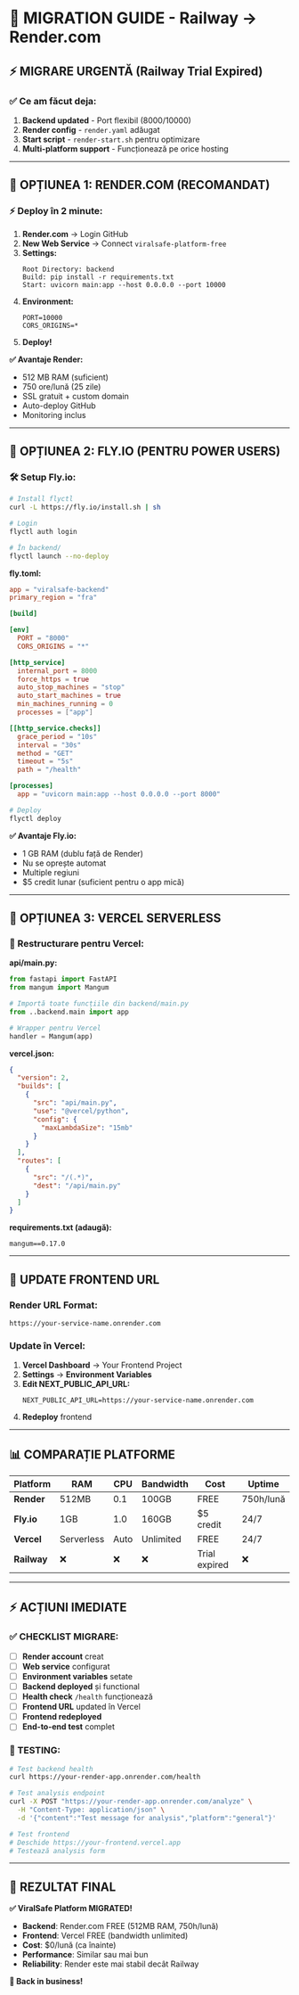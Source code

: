 # 🚨 MIGRATION GUIDE - Railway → Render.com

## ⚡ MIGRARE URGENTĂ (Railway Trial Expired)

### ✅ Ce am făcut deja:
1. **Backend updated** - Port flexibil (8000/10000)
2. **Render config** - `render.yaml` adăugat  
3. **Start script** - `render-start.sh` pentru optimizare
4. **Multi-platform support** - Funcționează pe orice hosting

---

## 🎯 OPȚIUNEA 1: RENDER.COM (RECOMANDAT)

### ⚡ Deploy în 2 minute:

1. **Render.com** → Login GitHub
2. **New Web Service** → Connect `viralsafe-platform-free`
3. **Settings:**
   ```
   Root Directory: backend
   Build: pip install -r requirements.txt
   Start: uvicorn main:app --host 0.0.0.0 --port 10000
   ```
4. **Environment:**
   ```
   PORT=10000
   CORS_ORIGINS=*
   ```
5. **Deploy!**

**✅ Avantaje Render:**
- 512 MB RAM (suficient)
- 750 ore/lună (25 zile)
- SSL gratuit + custom domain
- Auto-deploy GitHub
- Monitoring inclus

---

## 🎯 OPȚIUNEA 2: FLY.IO (PENTRU POWER USERS)

### 🛠️ Setup Fly.io:

```bash
# Install flyctl
curl -L https://fly.io/install.sh | sh

# Login
flyctl auth login

# În backend/
flyctl launch --no-deploy
```

**fly.toml:**
```toml
app = "viralsafe-backend"
primary_region = "fra"

[build]

[env]
  PORT = "8000"
  CORS_ORIGINS = "*"

[http_service]
  internal_port = 8000
  force_https = true
  auto_stop_machines = "stop"
  auto_start_machines = true
  min_machines_running = 0
  processes = ["app"]

[[http_service.checks]]
  grace_period = "10s"
  interval = "30s"
  method = "GET"
  timeout = "5s"
  path = "/health"

[processes]
  app = "uvicorn main:app --host 0.0.0.0 --port 8000"
```

```bash
# Deploy
flyctl deploy
```

**✅ Avantaje Fly.io:**
- 1 GB RAM (dublu față de Render)
- Nu se oprește automat
- Multiple regiuni
- $5 credit lunar (suficient pentru o app mică)

---

## 🎯 OPȚIUNEA 3: VERCEL SERVERLESS

### 🔧 Restructurare pentru Vercel:

**api/main.py:**
```python
from fastapi import FastAPI
from mangum import Mangum

# Importă toate funcțiile din backend/main.py
from ..backend.main import app

# Wrapper pentru Vercel
handler = Mangum(app)
```

**vercel.json:**
```json
{
  "version": 2,
  "builds": [
    {
      "src": "api/main.py",
      "use": "@vercel/python",
      "config": {
        "maxLambdaSize": "15mb"
      }
    }
  ],
  "routes": [
    {
      "src": "/(.*)",
      "dest": "/api/main.py"
    }
  ]
}
```

**requirements.txt (adaugă):**
```
mangum==0.17.0
```

---

## 🔄 UPDATE FRONTEND URL

### Render URL Format:
```
https://your-service-name.onrender.com
```

### Update în Vercel:
1. **Vercel Dashboard** → Your Frontend Project
2. **Settings** → **Environment Variables**
3. **Edit NEXT_PUBLIC_API_URL:**
   ```
   NEXT_PUBLIC_API_URL=https://your-service-name.onrender.com
   ```
4. **Redeploy** frontend

---

## 📊 COMPARAȚIE PLATFORME

| Platform | RAM | CPU | Bandwidth | Cost | Uptime |
|----------|-----|-----|-----------|------|--------|
| **Render** | 512MB | 0.1 | 100GB | FREE | 750h/lună |
| **Fly.io** | 1GB | 1.0 | 160GB | $5 credit | 24/7 |
| **Vercel** | Serverless | Auto | Unlimited | FREE | 24/7 |
| **Railway** | ❌ | ❌ | ❌ | Trial expired | ❌ |

---

## ⚡ ACȚIUNI IMEDIATE

### ✅ CHECKLIST MIGRARE:

- [ ] **Render account** creat
- [ ] **Web service** configurat  
- [ ] **Environment variables** setate
- [ ] **Backend deployed** și functional
- [ ] **Health check** `/health` funcționează
- [ ] **Frontend URL** updated în Vercel
- [ ] **Frontend redeployed**
- [ ] **End-to-end test** complet

### 🧪 TESTING:

```bash
# Test backend health
curl https://your-render-app.onrender.com/health

# Test analysis endpoint
curl -X POST "https://your-render-app.onrender.com/analyze" \
  -H "Content-Type: application/json" \
  -d '{"content":"Test message for analysis","platform":"general"}'

# Test frontend
# Deschide https://your-frontend.vercel.app
# Testează analysis form
```

---

## 🎉 REZULTAT FINAL

**✅ ViralSafe Platform MIGRATED!**

- **Backend**: Render.com FREE (512MB RAM, 750h/lună)
- **Frontend**: Vercel FREE (bandwidth unlimited)  
- **Cost**: $0/lună (ca înainte)
- **Performance**: Similar sau mai bun
- **Reliability**: Render este mai stabil decât Railway

**🚀 Back in business!**